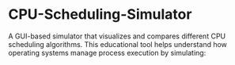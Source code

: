 # CPU-Scheduling-Simulator
A GUI-based simulator that visualizes and compares different CPU scheduling algorithms. This educational tool helps understand how operating systems manage process execution by simulating:
